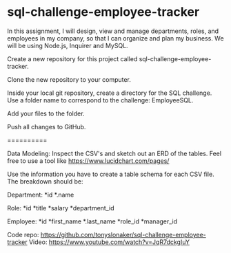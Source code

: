# sql-challenge-employee-tracker

In this assignment, I will design, view and manage departments, roles, and employees in my company, so that I can organize and plan my business. We will be using Node.js, Inquirer and MySQL.


Create a new repository for this project called sql-challenge-employee-tracker. 

Clone the new repository to your computer.

Inside your local git repository, create a directory for the SQL challenge. Use a folder name to correspond to the challenge: EmployeeSQL.

Add your files to the folder.

Push all changes to GitHub.

==========

Data Modeling:
Inspect the CSV's and sketch out an ERD of the tables. Feel free to use a tool like https://www.lucidchart.com/pages/

Use the information you have to create a table schema for each CSV file. The breakdown should be:

Department:
    *id
    *.name

Role:
    *id
    *title
    *salary
    *department_id

Employee:
    *id
    *first_name
    *.last_name
    *role_id
    *manager_id
    
Code repo: https://github.com/tonyslonaker/sql-challenge-employee-tracker
Video: https://www.youtube.com/watch?v=JqR7dckgIuY



